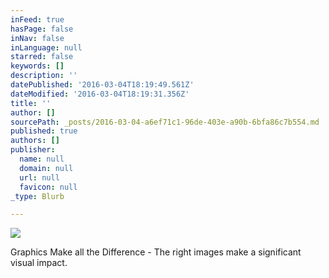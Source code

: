 ```yaml
---
inFeed: true
hasPage: false
inNav: false
inLanguage: null
starred: false
keywords: []
description: ''
datePublished: '2016-03-04T18:19:49.561Z'
dateModified: '2016-03-04T18:19:31.356Z'
title: ''
author: []
sourcePath: _posts/2016-03-04-a6ef71c1-96de-403e-a90b-6bfa86c7b554.md
published: true
authors: []
publisher:
  name: null
  domain: null
  url: null
  favicon: null
_type: Blurb

---
```

![](https://the-grid-user-content.s3-us-west-2.amazonaws.com/29c6f8cc-8533-4f46-b747-ff204827cff0.jpg)

Graphics Make all the Difference - The right images make a significant visual impact.